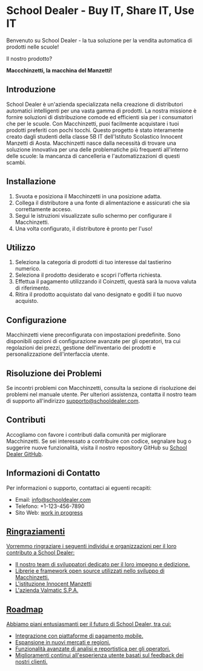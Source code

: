 # School Dealer - Buy IT, Share IT, Use IT

Benvenuto su School Dealer - la tua soluzione per la vendita automatica di prodotti nelle scuole!

Il nostro prodotto?

**Maccchinzetti, la macchina del Manzetti!**

## Introduzione

School Dealer è un'azienda specializzata nella creazione di distributori automatici intelligenti per una vasta gamma di prodotti. La nostra missione è fornire soluzioni di distribuzione comode ed efficienti sia per i consumatori che per le scuole. Con Macchinzetti, puoi facilmente acquistare i tuoi prodotti preferiti con pochi tocchi. Questo progetto è stato interamente creato dagli studenti della classe 5B IT dell'Istituto Scolastico Innocent Manzetti di Aosta. Macchinzetti nasce dalla necessità di trovare una soluzione innovativa per una delle problematiche più frequenti all'interno delle scuole: la mancanza di cancelleria e l'automatizzazioni di questi scambi.

## Installazione

1. Svuota e posiziona il Macchinzetti in una posizione adatta.
2. Collega il distributore a una fonte di alimentazione e assicurati che sia correttamente acceso.
3. Segui le istruzioni visualizzate sullo schermo per configurare il Macchinzetti.
4. Una volta configurato, il distributore è pronto per l'uso!

## Utilizzo

1. Seleziona la categoria di prodotti di tuo interesse dal tastierino numerico.
3. Seleziona il prodotto desiderato e scopri l'offerta richiesta.
4. Effettua il pagamento utilizzando il Coinzetti, questà sarà la nuova valuta di riferimento.
5. Ritira il prodotto acquistato dal vano designato e goditi il tuo nuovo acquisto.

## Configurazione

Macchinzetti viene preconfigurata con impostazioni predefinite. Sono disponibili opzioni di configurazione avanzate per gli operatori, tra cui regolazioni dei prezzi, gestione dell'inventario dei prodotti e personalizzazione dell'interfaccia utente. 

## Risoluzione dei Problemi

Se incontri problemi con Macchinzetti, consulta la sezione di risoluzione dei problemi nel manuale utente. Per ulteriori assistenza, contatta il nostro team di supporto all'indirizzo supporto@schooldealer.com.

## Contributi

Accogliamo con favore i contributi dalla comunità per migliorare Macchinzetti. Se sei interessato a contribuire con codice, segnalare bug o suggerire nuove funzionalità, visita il nostro repository GitHub su [School Dealer GitHub](https://github.com/school-dealer).

## Informazioni di Contatto

Per informazioni o supporto, contattaci ai eguenti recapiti:

- Email: info@schooldealer.com
- Telefono: +1-123-456-7890
- Sito Web: <u>work in progress<u>

## Ringraziamenti

Vorremmo ringraziare i seguenti individui e organizzazioni per il loro contributo a School Dealer:

- Il nostro team di sviluppatori dedicato per il loro impegno e dedizione.
- Librerie e framework open source utilizzati nello sviluppo di Macchinzetti.
- L'istituzione Innocent Manzetti
- L'azienda Valmatic S.P.A.

## Roadmap

Abbiamo piani entusiasmanti per il futuro di School Dealer, tra cui:

- Integrazione con piattaforme di pagamento mobile.
- Espansione in nuovi mercati e regioni.
- Funzionalità avanzate di analisi e reportistica per gli operatori.
- Miglioramenti continui all'esperienza utente basati sul feedback dei nostri clienti.